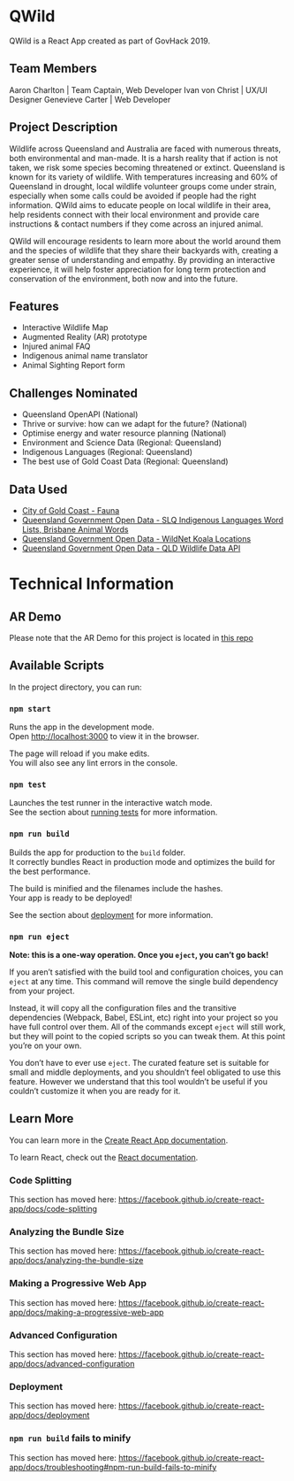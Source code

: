 # QWild

QWild is a React App created as part of GovHack 2019.

## Team Members
Aaron Charlton | Team Captain, Web Developer
Ivan von Christ | UX/UI Designer
Genevieve Carter | Web Developer

## Project Description
Wildlife across Queensland and Australia are faced with numerous threats, both environmental and man-made. It is a harsh reality that if action is not taken, we risk some species becoming threatened or extinct. Queensland is known for its variety of wildlife. With temperatures increasing and 60% of Queensland in drought, local wildlife volunteer groups come under strain, especially when some calls could be avoided if people had the right information. QWild aims to educate people on local wildlife in their area, help residents connect with their local environment and provide care instructions & contact numbers if they come across an injured animal.

QWild will encourage residents to learn more about the world around them and the species of wildlife that they share their backyards with, creating a greater sense of understanding and empathy. By providing an interactive experience, it will help foster appreciation for long term protection and conservation of the environment, both now and into the future.

## Features
* Interactive Wildlife Map
* Augmented Reality (AR) prototype
* Injured animal FAQ
* Indigenous animal name translator
* Animal Sighting Report form

## Challenges Nominated
* Queensland OpenAPI (National)
* Thrive or survive: how can we adapt for the future? (National)
* Optimise energy and water resource planning (National)
* Environment and Science Data (Regional: Queensland)
* Indigenous Languages (Regional: Queensland)
* The best use of Gold Coast Data (Regional: Queensland)

## Data Used
* [City of Gold Coast - Fauna](http://data-goldcoast.opendata.arcgis.com/datasets/03919217b4824ecabb7b5828532f86d1_0)
* [Queensland Government Open Data - SLQ Indigenous Languages Word Lists, Brisbane Animal Words](https://www.data.qld.gov.au/dataset/slq-aboriginal-languages-word-lists/resource/ebd00c34-d5d1-4266-8f6b-d9424104a307)
* [Queensland Government Open Data - WildNet Koala Locations](https://www.data.qld.gov.au/dataset/wildnet-koala-locations)
* [Queensland Government Open Data - QLD Wildlife Data API](https://www.data.qld.gov.au/dataset/qld-wildlife-data-api)

# Technical Information

## AR Demo
Please note that the AR Demo for this project is located in [this repo](https://ivanvonchrist.github.com/ar-demo)

## Available Scripts

In the project directory, you can run:

### `npm start`

Runs the app in the development mode.<br>
Open [http://localhost:3000](http://localhost:3000) to view it in the browser.

The page will reload if you make edits.<br>
You will also see any lint errors in the console.

### `npm test`

Launches the test runner in the interactive watch mode.<br>
See the section about [running tests](https://facebook.github.io/create-react-app/docs/running-tests) for more information.

### `npm run build`

Builds the app for production to the `build` folder.<br>
It correctly bundles React in production mode and optimizes the build for the best performance.

The build is minified and the filenames include the hashes.<br>
Your app is ready to be deployed!

See the section about [deployment](https://facebook.github.io/create-react-app/docs/deployment) for more information.

### `npm run eject`

**Note: this is a one-way operation. Once you `eject`, you can’t go back!**

If you aren’t satisfied with the build tool and configuration choices, you can `eject` at any time. This command will remove the single build dependency from your project.

Instead, it will copy all the configuration files and the transitive dependencies (Webpack, Babel, ESLint, etc) right into your project so you have full control over them. All of the commands except `eject` will still work, but they will point to the copied scripts so you can tweak them. At this point you’re on your own.

You don’t have to ever use `eject`. The curated feature set is suitable for small and middle deployments, and you shouldn’t feel obligated to use this feature. However we understand that this tool wouldn’t be useful if you couldn’t customize it when you are ready for it.

## Learn More

You can learn more in the [Create React App documentation](https://facebook.github.io/create-react-app/docs/getting-started).

To learn React, check out the [React documentation](https://reactjs.org/).

### Code Splitting

This section has moved here: https://facebook.github.io/create-react-app/docs/code-splitting

### Analyzing the Bundle Size

This section has moved here: https://facebook.github.io/create-react-app/docs/analyzing-the-bundle-size

### Making a Progressive Web App

This section has moved here: https://facebook.github.io/create-react-app/docs/making-a-progressive-web-app

### Advanced Configuration

This section has moved here: https://facebook.github.io/create-react-app/docs/advanced-configuration

### Deployment

This section has moved here: https://facebook.github.io/create-react-app/docs/deployment

### `npm run build` fails to minify

This section has moved here: https://facebook.github.io/create-react-app/docs/troubleshooting#npm-run-build-fails-to-minify
